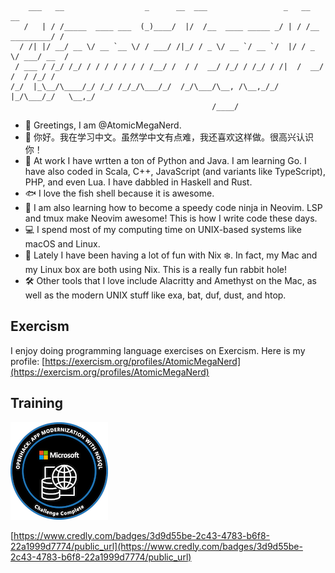 ```
    ___   __                  _      __  ___                 _   __              __
   /   | / /_____  ____ ___  (_)____/  |/  /__  ____ _____ _/ | / /__  _________/ /
  / /| |/ __/ __ \/ __ `__ \/ / ___/ /|_/ / _ \/ __ `/ __ `/  |/ / _ \/ ___/ __  /
 / ___ / /_/ /_/ / / / / / / / /__/ /  / /  __/ /_/ / /_/ / /|  /  __/ /  / /_/ /
/_/  |_\__/\____/_/ /_/ /_/_/\___/_/  /_/\___/\__, /\__,_/_/ |_/\___/_/   \__,_/
                                             /____/
```

- 🤖 Greetings, I am @AtomicMegaNerd.
- 👋 你好。我在学习中文。虽然学中文有点难，我还喜欢这样做。很高兴认识你！
- 🐍 At work I have wrtten a ton of Python and Java.  I am learning Go.  I have also coded in Scala, C++, JavaScript (and variants like TypeScript), PHP, and even Lua. I have dabbled in Haskell and Rust.
- 🐟 I love the fish shell because it is awesome.
- 🥷 I am also learning how to become a speedy code ninja in Neovim.  LSP and tmux make Neovim awesome!  This is how I write code these days.
- 💻 I spend most of my computing time on UNIX-based systems like macOS and Linux.
- 🐧 Lately I have been having a lot of fun with Nix ❄️. In fact, my Mac and my Linux box are both using Nix. This is a really fun rabbit hole!
- 🛠 Other tools that I love include Alacritty and Amethyst on the Mac, as well as the modern UNIX stuff like exa, bat, duf, dust, and htop.

## Exercism

I enjoy doing programming language exercises on Exercism.  Here is my profile: 
[https://exercism.org/profiles/AtomicMegaNerd](https://exercism.org/profiles/AtomicMegaNerd)

## Training

![OpenHack Badge](./img/openhack-app-modernization-with-nosql.png)

[https://www.credly.com/badges/3d9d55be-2c43-4783-b6f8-22a1999d7774/public_url](https://www.credly.com/badges/3d9d55be-2c43-4783-b6f8-22a1999d7774/public_url)
